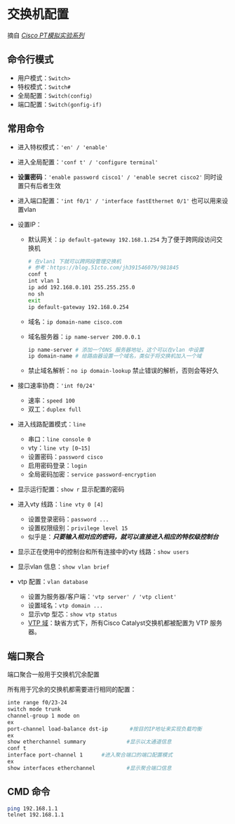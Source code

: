 # 交换机配置  

摘自 *[Cisco PT模拟实验系列](https://blog.51cto.com/microdq/category1.html)*  

## 命令行模式  

- 用户模式：`Switch>`  
- 特权模式：`Switch#`  
- 全局配置：`Switch(config)`  
- 端口配置：`Switch(gonfig-if)`  

## 常用命令  

- 进入特权模式：`'en' / 'enable'`  
- 进入全局配置：`'conf t' / 'configure terminal'`  
- **设置密码**：`'enable password cisco1' / 'enable secret cisco2'` 同时设置只有后者生效  
- 进入端口配置：`'int f0/1' / 'interface fastEthernet 0/1'` 也可以用来设置vlan  
- 设置IP：  
  - 默认网关：`ip default-gateway 192.168.1.254` 为了便于跨网段访问交换机  

    ```bash  
    # 在vlan1 下就可以跨网段管理交换机
    # 参考：https://blog.51cto.com/jh391546079/981845  
    conf t
    int vlan 1 
    ip add 192.168.0.101 255.255.255.0
    no sh
    exit
    ip default-gateway 192.168.0.254
    ```

  - 域名：`ip domain-name cisco.com`  
  - 域名服务器：`ip name-server 200.0.0.1`  

    ```bash  
    ip name-server # 添加一个DNS 服务器地址，这个可以在vlan 中设置
    ip domain-name # 给路由器设置一个域名，类似于将交换机加入一个域
    ```

  - 禁止域名解析：`no ip domain-lookup` 禁止错误的解析，否则会等好久  

- 接口速率协商：`'int f0/24'`  
  - 速率：`speed 100`  
  - 双工：`duplex full`  
- 进入线路配置模式：`line`  
  - 串口：`line console 0`  
  - vty：`line vty [0~15]`  
  - 设置密码：`password cisco`  
  - 启用密码登录：`login`  
  - 全局密码加密：`service password-encryption`  

- 显示运行配置：`show r` 显示配置的密码  
- 进入vty 线路：`line vty 0 [4]`  
  - 设置登录密码：`password ...`  
  - 设置权限级别：`privilege level 15`  
  - 似乎是：***只要输入相对应的密码，就可以直接进入相应的特权级控制台***  
- 显示正在使用中的控制台和所有连接中的vty 线路：`show users`  
- 显示vlan 信息：`show vlan brief`  
- vtp 配置：`vlan database`  
  - 设置为服务器/客户端：`'vtp server' / 'vtp client'`  
  - 设置域名：`vtp domain ...`  
  - 显示vtp 型芯：`show vtp status`  
  - [VTP 域](https://www.cnblogs.com/cker/p/9626859.html)：缺省方式下，所有Cisco Catalyst交换机都被配置为 VTP 服务器。  

## 端口聚合  

端口聚合一般用于交换机冗余配置  

所有用于冗余的交换机都需要进行相同的配置：  

```bash
inte range f0/23-24
switch mode trunk
channel-group 1 mode on 
ex
port-channel load-balance dst-ip       #按目的IP地址来实现负载均衡
ex
show etherchannel summary             #显示以太通道信息
conf t
interface port-channel 1      #进入聚合端口的端口配置模式
ex
show interfaces etherchannel          #显示聚合端口信息
```


## CMD 命令  

```bash
ping 192.168.1.1  
telnet 192.168.1.1
```